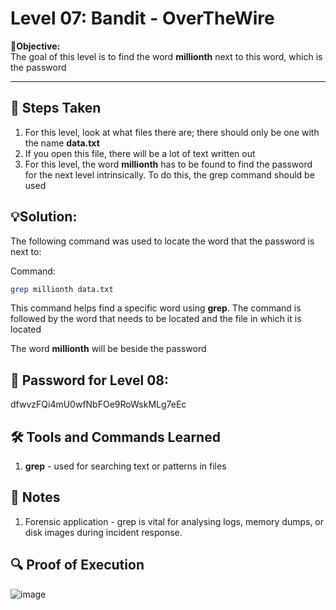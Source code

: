 # Level 07: Bandit - OverTheWire

**🎯Objective:**  
The goal of this level is to find the word **millionth** next to this word, which is the password

---

## 📝 Steps Taken
1. For this level, look at what files there are; there should only be one with the name **data.txt**
2. If you open this file, there will be a lot of text written out
3. For this level, the word **millionth** has to be found to find the password for the next level intrinsically. To do this, the grep command should be used
   
## 💡Solution:
The following command was used to locate the word that the password is next to:

  Command:
   ```bash
   grep millionth data.txt
```
This command helps find a specific word using **grep**. The command is followed by the word that needs to be located and the file in which it is located

The word **millionth** will be beside the password

## 🔑 Password for Level 08:
dfwvzFQi4mU0wfNbFOe9RoWskMLg7eEc

## 🛠️ Tools and Commands Learned
1. **grep** - used for searching text or patterns in files

## 📝 Notes
1. Forensic application - grep is vital for analysing logs, memory dumps, or disk images during incident response.

## 🔍 Proof of Execution
![image](https://github.com/user-attachments/assets/13c9c787-7823-4f21-8030-baf1da161100)
